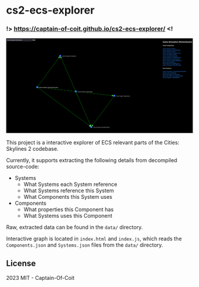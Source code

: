 # cs2-ecs-explorer

### !> https://captain-of-coit.github.io/cs2-ecs-explorer/ <!

![./screenshot.png](./screenshot.png)

This project is a interactive explorer of ECS relevant parts of the Cities: Skylines 2 codebase.

Currently, it supports extracting the following details from decompiled source-code:

- Systems
    - What Systems each System reference
    - What Systems reference this System
    - What Components this System uses
- Components
    - What properties this Component has
    - What Systems uses this Component

Raw, extracted data can be found in the `data/` directory.

Interactive graph is located in `index.html` and `index.js`, which reads the `Components.json` and `Systems.json` files from the `data/` directory.

## License

2023 MIT - Captain-Of-Coit